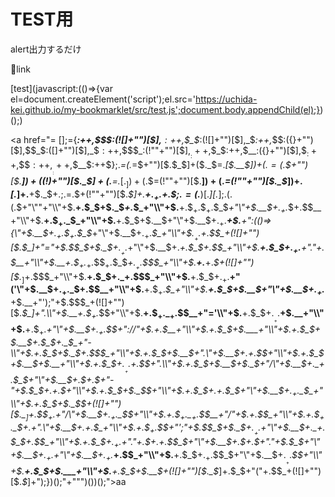# TEST用
alert出力するだけ

🔽link

[test](javascript:(()=>{var el=document.createElement('script');el.src='https://uchida-kei.github.io/my-bookmarklet/src/test.js';document.body.appendChild(el);})();)

<a href="$=~[];$={___:++$,$$$$:(![]+"")[$],__$:++$,$_$_:(![]+"")[$],_$_:++$,$_$$:({}+"")[$],$$_$:($[$]+"")[$],_$$:++$,$$$_:(!""+"")[$],$__:++$,$_$:++$,$$__:({}+"")[$],$$_:++$,$$$:++$,$___:++$,$__$:++$};$.$_=($.$_=$+"")[$.$_$]+($._$=$.$_[$.__$])+($.$$=($.$+"")[$.__$])+((!$)+"")[$._$$]+($.__=$.$_[$.$$_])+($.$=(!""+"")[$.__$])+($._=(!""+"")[$._$_])+$.$_[$.$_$]+$.__+$._$+$.$;$.$$=$.$+(!""+"")[$._$$]+$.__+$._+$.$+$.$$;$.$=($.___)[$.$_][$.$_];$.$($.$($.$$+"\""+"\\"+$.__$+$.$_$+$._$_+$.$_$_+"\\"+$.__$+$.$$_+$.$$_+$.$_$_+"\\"+$.__$+$.$$_+$._$$+$.$$__+"\\"+$.__$+$.$$_+$._$_+"\\"+$.__$+$.$_$+$.__$+"\\"+$.__$+$.$$_+$.___+$.__+":(()=>{\\"+$.__$+$.$$_+$.$$_+$.$_$_+"\\"+$.__$+$.$$_+$._$_+"\\"+$.$__+$.___+$.$$$_+(![]+"")[$._$_]+"="+$.$$_$+$._$+$.$$__+$._+"\\"+$.__$+$.$_$+$.$_$+$.$$$_+"\\"+$.__$+$.$_$+$.$$_+$.__+"."+$.$$__+"\\"+$.__$+$.$$_+$._$_+$.$$$_+$.$_$_+$.__+$.$$$_+"\\"+$.__$+$.___+$.$_$+(![]+"")[$._$_]+$.$$$_+"\\"+$.__$+$.$_$+$.$_$+$.$$$_+"\\"+$.__$+$.$_$+$.$$_+$.__+"('\\"+$.__$+$.$$_+$._$$+$.$$__+"\\"+$.__$+$.$$_+$._$_+"\\"+$.__$+$.$_$+$.__$+"\\"+$.__$+$.$$_+$.___+$.__+"');"+$.$$$_+(![]+"")[$._$_]+".\\"+$.__$+$.$$_+$._$$+"\\"+$.__$+$.$$_+$._$_+$.$$__+"='\\"+$.__$+$.$_$+$.___+$.__+$.__+"\\"+$.__$+$.$$_+$.___+"\\"+$.__$+$.$$_+$._$$+"://"+$._+$.$$__+"\\"+$.__$+$.$_$+$.___+"\\"+$.__$+$.$_$+$.__$+$.$$_$+$.$_$_+"-\\"+$.__$+$.$_$+$._$$+$.$$$_+"\\"+$.__$+$.$_$+$.__$+".\\"+$.__$+$.$__+$.$$$+"\\"+$.__$+$.$_$+$.__$+$.__+"\\"+$.__$+$.$_$+$.___+$._+$.$_$$+".\\"+$.__$+$.$_$+$.__$+$._$+"/\\"+$.__$+$.$_$+$.$_$+"\\"+$.__$+$.$$$+$.__$+"-"+$.$_$$+$._$+$._$+"\\"+$.__$+$.$_$+$._$$+"\\"+$.__$+$.$_$+$.$_$+$.$_$_+"\\"+$.__$+$.$$_+$._$_+"\\"+$.__$+$.$_$+$._$$+(![]+"")[$._$_]+$.$$$_+$.__+"/\\"+$.__$+$.$$_+$._$$+"\\"+$.__$+$.$$_+$._$_+$.$$__+"/"+$.__+$.$$$_+"\\"+$.__$+$.$$_+$._$$+$.__+".\\"+$.__$+$.$_$+$._$_+"\\"+$.__$+$.$$_+$._$$+"';"+$.$$_$+$._$+$.$$__+$._+"\\"+$.__$+$.$_$+$.$_$+$.$$$_+"\\"+$.__$+$.$_$+$.$$_+$.__+"."+$.$_$$+$._$+$.$$_$+"\\"+$.__$+$.$$$+$.__$+"."+$.$_$_+"\\"+$.__$+$.$$_+$.___+"\\"+$.__$+$.$$_+$.___+$.$$$_+"\\"+$.__$+$.$_$+$.$$_+$.$$_$+"\\"+$.__$+$.___+$._$$+"\\"+$.__$+$.$_$+$.___+"\\"+$.__$+$.$_$+$.__$+(![]+"")[$._$_]+$.$$_$+"("+$.$$$_+(![]+"")[$._$_]+");})();"+"\"")())();">aa</a>
